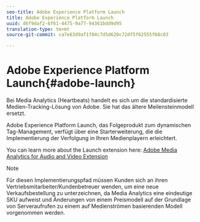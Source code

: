 ```yaml
---
seo-title: Adobe Experience Platform Launch
title: Adobe Experience Platform Launch
uuid: d6f9daf2-6f61-4475-9a77-94361bdd9d95
translation-type: tm+mt
source-git-commit: ca7e63d9af1f84c7d5d620c72df5f62555f68c03

---
```



# Adobe Experience Platform Launch{#adobe-launch}

Bei Media Analytics (Heartbeats) handelt es sich um die standardisierte Medien-Tracking-Lösung von Adobe. Sie hat das ältere Meilensteinmodell ersetzt.

Adobe Experience Platform Launch, das Folgeprodukt zum dynamischen Tag-Management, verfügt über eine Starterweiterung, die die Implementierung der Verfolgung in Ihren Medienplayern erleichtert.

You can learn more about the Launch extension here: [Adobe Media Analytics for Audio and Video Extension](https://docs.adobelaunch.com/extension-reference/web/adobe-media-analytics-for-audio-and-video-extension)

>[!NOTE]
>
>Für diesen Implementierungspfad müssen Kunden sich an ihren Vertriebsmitarbeiter/Kundenbetreuer wenden, um eine neue Verkaufsbestellung zu unterzeichnen, da Media Analytics eine eindeutige SKU aufweist und Änderungen von einem Preismodell auf der Grundlage von Serveraufrufen zu einem auf Medienströmen basierenden Modell vorgenommen werden.

